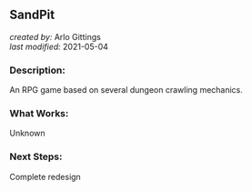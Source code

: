## SandPit
*created by:* Arlo Gittings  
*last modified:* 2021-05-04
### Description:
An RPG game based on several dungeon crawling mechanics. 
### What Works:
Unknown
### Next Steps:
Complete redesign